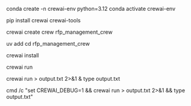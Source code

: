 conda create -n crewai-env python=3.12
conda activate crewai-env

pip install crewai crewai-tools

crewai create crew rfp_management_crew

uv add <tool-name>
cd rfp_management_crew

crewai install

crewai run


crewai run > output.txt 2>&1 & type output.txt

cmd /c "set CREWAI_DEBUG=1 && crewai run > output.txt 2>&1 && type output.txt"

